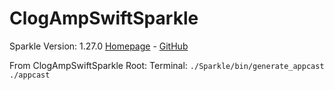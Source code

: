 # ClogAmpSwiftSparkle

Sparkle Version: 1.27.0 [Homepage](https://sparkle-project.org/) - [GitHub](https://github.com/sparkle-project/Sparkle)

From ClogAmpSwiftSparkle Root:
Terminal: `./Sparkle/bin/generate_appcast ./appcast`

